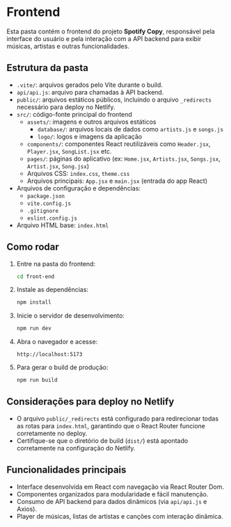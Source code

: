 # Frontend

Esta pasta contém o frontend do projeto **Spotify Copy**, responsável pela interface do usuário e pela interação com a API backend para exibir músicas, artistas e outras funcionalidades.

## Estrutura da pasta

- `.vite/`: arquivos gerados pelo Vite durante o build.
- `api/api.js`: arquivo para chamadas à API backend.
- `public/`: arquivos estáticos públicos, incluindo o arquivo `_redirects` necessário para deploy no Netlify.
- `src/`: código-fonte principal do frontend
  - `assets/`: imagens e outros arquivos estáticos
    - `database/`: arquivos locais de dados como `artists.js` e `songs.js`
    - `logo/`: logos e imagens da aplicação
  - `components/`: componentes React reutilizáveis como `Header.jsx`, `Player.jsx`, `SongList.jsx` etc.
  - `pages/`: páginas do aplicativo (ex: `Home.jsx`, `Artists.jsx`, `Songs.jsx`, `Artist.jsx`, `Song.jsx`)
  - Arquivos CSS: `index.css`, `theme.css`
  - Arquivos principais: `App.jsx` e `main.jsx` (entrada do app React)
- Arquivos de configuração e dependências:
  - `package.json`
  - `vite.config.js`
  - `.gitignore`
  - `eslint.config.js`
- Arquivo HTML base: `index.html`

## Como rodar

1. Entre na pasta do frontend:

    ```bash
    cd front-end
    ```

2. Instale as dependências:

    ```bash
    npm install
    ```

3. Inicie o servidor de desenvolvimento:

    ```bash
    npm run dev
    ```

4. Abra o navegador e acesse:

    ```
    http://localhost:5173
    ```

5. Para gerar o build de produção:

    ```bash
    npm run build
    ```

## Considerações para deploy no Netlify

- O arquivo `public/_redirects` está configurado para redirecionar todas as rotas para `index.html`, garantindo que o React Router funcione corretamente no deploy.
- Certifique-se que o diretório de build (`dist/`) está apontado corretamente na configuração do Netlify.

## Funcionalidades principais

- Interface desenvolvida em React com navegação via React Router Dom.
- Componentes organizados para modularidade e fácil manutenção.
- Consumo de API backend para dados dinâmicos (via `api/api.js` e Axios).
- Player de músicas, listas de artistas e canções com interação dinâmica.